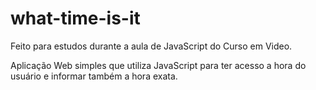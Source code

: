 # what-time-is-it
<p>Feito para estudos durante a aula de JavaScript do Curso em Video. </p>
 Aplicação Web simples que utiliza JavaScript para ter acesso a hora do usuário e informar também a hora exata.
